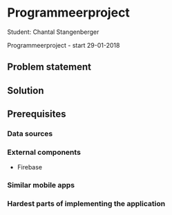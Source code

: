 # Programmeerproject

Student: Chantal Stangenberger

Programmeerproject - start 29-01-2018

## Problem statement

## Solution

## Prerequisites

### Data sources

### External components
* Firebase

### Similar mobile apps

### Hardest parts of implementing the application


